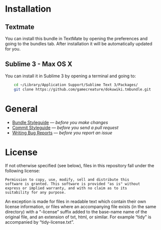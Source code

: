 # Installation

## Textmate 

You can install this bundle in TextMate by opening the preferences and going to the bundles tab. After installation it will be automatically updated for you.

## Sublime 3 - Max OS X

You can install it in Sublime 3 by opening a terminal and going to:

```sh
	cd ~/Library/Application Support/Sublime Text 3/Packages/
	git clone https://github.com/gamecreature/dokuwiki.tmbundle.git
```

# General

* [Bundle Styleguide](http://kb.textmate.org/bundle_styleguide) — _before you make changes_
* [Commit Styleguide](http://kb.textmate.org/commit_styleguide) — _before you send a pull request_
* [Writing Bug Reports](http://kb.textmate.org/writing_bug_reports) — _before you report an issue_

# License

If not otherwise specified (see below), files in this repository fall under the following license:

	Permission to copy, use, modify, sell and distribute this
	software is granted. This software is provided "as is" without
	express or implied warranty, and with no claim as to its
	suitability for any purpose.

An exception is made for files in readable text which contain their own license information, or files where an accompanying file exists (in the same directory) with a “-license” suffix added to the base-name name of the original file, and an extension of txt, html, or similar. For example “tidy” is accompanied by “tidy-license.txt”.